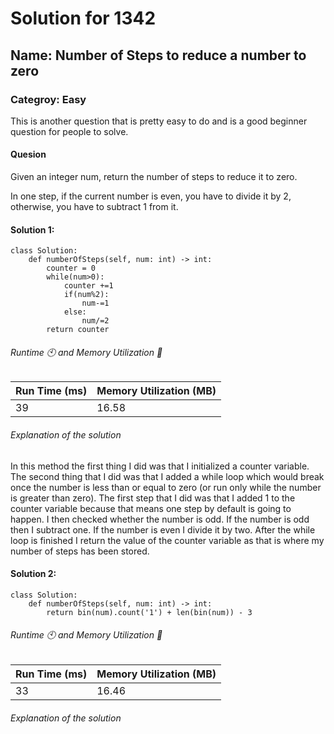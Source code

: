# Solution for 1342
## Name: Number of Steps to reduce a number to zero
### Categroy: Easy

This is another question that is pretty easy to do and is a good beginner question for people to solve. 

#### Quesion
Given an integer num, return the number of steps to reduce it to zero.

In one step, if the current number is even, you have to divide it by 2, otherwise, you have to subtract 1 from it.

#### Solution 1:

```{python}
class Solution:
    def numberOfSteps(self, num: int) -> int:
        counter = 0
        while(num>0):
            counter +=1
            if(num%2):
                num-=1
            else:
                num/=2
        return counter
```
###### Runtime 🕙 and Memory Utilization 🔲

|Run Time (ms)|Memory Utilization (MB)|
|------------|------------|
|39|16.58|

###### Explanation of the solution

In this method the first thing I did was that I initialized a counter variable. 
The second thing that I did was that I added a while loop which would break once the number is less than or equal to zero (or run only while the number is greater than zero). The first step that I did was that I added 1 to the counter variable because that means one step by default is going to happen. I then checked whether the number is odd. If the number is odd then I subtract one. If the number is even I divide it by two. After the while loop is finished I return the value of the counter variable as that is where my number of steps has been stored. 

#### Solution 2: 

```{python}
class Solution:
    def numberOfSteps(self, num: int) -> int:
        return bin(num).count('1') + len(bin(num)) - 3
```
###### Runtime 🕙 and Memory Utilization 🔲

|Run Time (ms)|Memory Utilization (MB)|
|------------|------------|
|33|16.46|

###### Explanation of the solution